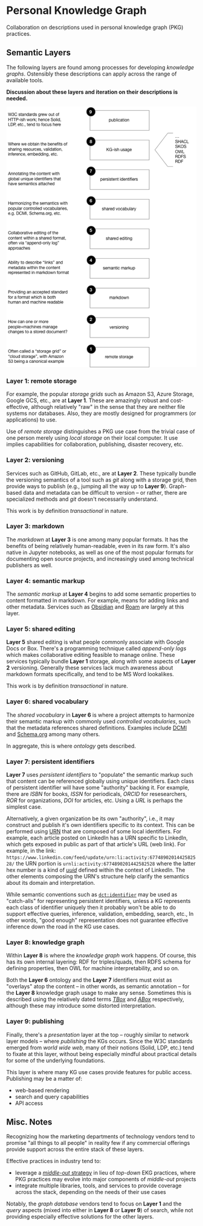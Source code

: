 # Personal Knowledge Graph

Collaboration on descriptions used in personal knowledge graph (PKG) practices.


## Semantic Layers

The following layers are found among processes for developing *knowledge graphs*.
Ostensibly these descriptions can apply across the range of available tools.

**Discussion about these layers and iteration on their descriptions is needed.**

![semantic layers](https://raw.githubusercontent.com/ceteri/pkg/main/sem_layers.png)

### Layer 1: remote storage

For example, the popular *storage grids* such as Amazon S3, Azure Storage, Google GCS, etc., are at **Layer 1**.
These are amazingly robust and cost-effective, although relatively "raw" in the sense that they are neither file systems nor databases.
Also, they are mostly designed for programmers (or applications) to use.

Use of *remote storage* distinguishes a PKG use case from the trivial case of one person merely using *local storage* on their local computer.
It use implies capabilities for collaboration, publishing, disaster recovery, etc.

### Layer 2: versioning

Services such as GitHub, GitLab, etc., are at **Layer 2**.
These typically bundle the versioning semantics of a tool such as *git* along with a storage grid, then provide ways to publish (e.g., jumping all the way up to **Layer 9**).
Graph-based data and metadata can be difficult to version – or rather, there are specialized methods and *git* doesn't necessarily understand.

This work is by definition *transactional* in nature.

### Layer 3: markdown

The *markdown* at **Layer 3** is one among many popular formats.
It has the benefits of being relatively human-readable, even in its raw form.
It's also native in Jupyter notebooks, as well as one of the most popular formats for documenting open source projects, and increasingly used among technical publishers as well.

### Layer 4: semantic markup

The *semantic markup* at **Layer 4** begins to add some semantic properties to content formatted in markdown.
For example, means for adding links and other metadata.
Services such as [Obsidian](https://obsidian.md/) and [Roam](https://roamresearch.com/) are largely at this layer.

### Layer 5: shared editing

**Layer 5** shared editing is what people commonly associate with Google Docs or Box.
There's a programming technique called *append-only logs* which makes collaborative editing feasible to manage online.
These services typically bundle **Layer 1** storage, along with some aspects of **Layer 2** versioning.
Generally these services lack much awareness about markdown formats specifically, and tend to be MS Word lookalikes.

This work is by definition *transactional* in nature.

### Layer 6: shared vocabulary

The *shared vocabulary* in **Layer 6** is where a project attempts to harmonize their semantic markup with commonly used *controlled vocabularies*, such that the metadata references shared definitions.
Examples include [DCMI](https://dublincore.org/specifications/dublin-core/dcmi-terms/#) and [Schema.org](https://schema.org/) among many others.

In aggregate, this is where *ontology* gets described.

### Layer 7: persistent identifiers

**Layer 7** uses *persistent identifiers* to "populate" the semantic markup such that content can be referenced globally using unique identifiers.
Each class of persistent identifier will have some "authority" backing it.
For example, there are *ISBN* for books, *ISSN* for periodicals, *ORCID* for resesearchers, *ROR* for organizations, *DOI* for articles, etc.
Using a *URL* is perhaps the simplest case.

Alternatively, a given organization be its own "authority", i.e., it may construct and publish it's own identifiers specific to its context.
This can be performed using [URN](https://en.wikipedia.org/wiki/Uniform_Resource_Name) that are composed of some local identifiers.
For example, each article posted on LinkedIn has a URN specific to LinkedIn, which gets exposed in public as part of that article's URL (web link).
For example, in the link: `https://www.linkedin.com/feed/update/urn:li:activity:6774890201442582528/` the URN portion is `urnli:activity:6774890201442582528` where the latter hex number is a kind of [*uuid*](https://en.wikipedia.org/wiki/Universally_unique_identifier) defined within the context of LinkedIn.
The other elements composing the URN's structure help clarify the semantics about its domain and interpretation.

While semantic conventions such as [`dct:identifier`](https://www.dublincore.org/specifications/dublin-core/dcmi-terms/#http://purl.org/dc/terms/identifier) may be used as "catch-alls" for representing persistent identifiers, unless a KG represents each class of identifier uniquely then it probably won't be able to do support effective queries, inference, validation, embedding, search, etc.,
In other words, "good enough" representation does not guarantee effective inference down the road in the KG use cases.

### Layer 8: knowledge graph

Within **Layer 8** is where the *knowledge graph* work happens.
Of course, this has its own internal layering: RDF for triples/quads, then RDFS schema for defining properties, then OWL for machine interpretability, and so on.

Both the **Layer 6** ontology and the **Layer 7** identifiers must exist as "overlays" atop the content – in other words, as semantic annotation – for the **Layer 8** knowledge graph usage to make any sense.
Sometimes this is described using the relatively dated terms [*TBox*](https://en.wikipedia.org/wiki/Tbox) and [*ABox*](https://en.wikipedia.org/wiki/Bbox) respectively, although these may introduce some distorted interpretation.

### Layer 9: publishing

Finally, there's a *presentation* layer at the top – roughly similar to network layer models – where *publishing* the KGs occurs.
Since the W3C standards emerged from *world wide web*, many of their notions (Solid, LDP, etc.) tend to fixate at this layer, without being especially mindful about practical details for some of the underlying foundations.

This layer is where many KG use cases provide features for public access.
Publishing may be a matter of:

  * web-based rendering
  * search and query capabilities
  * API access

## Misc. Notes

Recognizing how the marketing departments of technology vendors tend to promise "all things to all people" in reality few if any commercial offerings provide support across the entire stack of these layers.

Effective practices in industry tend to:

  * leverage a [*middle-out* strategy](https://answers.knowledgegraph.tech/t/whats-the-difference-between-a-bottom-up-and-a-top-down-ontology-modeling-approach/5064) in lieu of *top-down* EKG practices, where PKG practices may evolve into major components of *middle-out* projects
  * integrate multiple libraries, tools, and services to provide coverage across the stack, depending on the needs of their use cases

Notably, the *graph database* vendors tend to focus on **Layer 1** and the *query* aspects (mixed into either in **Layer 8** or **Layer 9**) of search, while not providing especially effective solutions for the other layers.
